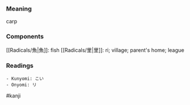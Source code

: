 ### Meaning

carp

### Components

[[Radicals/魚|魚]]: fish [[Radicals/里|里]]: ri; village; parent's home; league

### Readings

```
- Kunyomi: こい
- Onyomi: リ
```

#kanji
